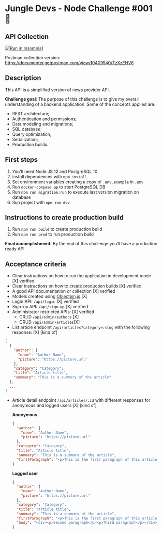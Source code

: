 # Jungle Devs - Node Challenge #001 👋

## API Collection

[![Run in Insomnia}](https://insomnia.rest/images/run.svg)](https://insomnia.rest/run/?label=Node%20Challenge&uri=https%3A%2F%2Fgist.github.com%2Fsantoscigor%2F282c703a4a761f4d57b6dd35a7194760)

Postman collection version: https://documenter.getpostman.com/view/10409540/TzXzEHV6

## Description

This API is a simplified version of news provider API.

**Challenge goal**: The purpose of this challenge is to give my overall understanding of a backend application. Some of the concepts applied are:

- REST architecture;
- Authentication and permissions;
- Data modeling and migrations;
- SQL database;
- Query optimization;
- Serialization;
- Production builds.

## First steps

1. You'll need Node.JS 12 and PostgreSQL 10
2. Install dependences with `npm install`
3. Set environment variables creating a copy of `.env.example` in `.env`
4. Run `docker-compose up` to start PostgreSQL DB
5. Run `npm run migration:run` to execute last version migration on database
6. Run project with `npm run dev`

## Instructions to create production build

1. Run `npm run build` to create production build
2. Run `npm run prod` to run production build


**Final accomplishment**: By the end of this challenge you’ll have a production ready API.

## Acceptance criteria

- Clear instructions on how to run the application in development mode [X] verified
- Clear instructions on how to create production builds [X] verified
- A good API documentation or collection [X] verified
- Models created using [Objection.js](https://vincit.github.io/objection.js/) [X]
- Login API: `/api/login` [X] verified
- Sign-up API: `/api/sign-up` [X] verified
- Administrator restricted APIs: [X] verified
  - CRUD `/api/admin/authors` [X]
  - CRUD `/api/admin/articles`[X]
- List article endpoint `/api/articles?category=:slug` with the following response: [X] [kind of]
```json
[
  {
    "author": {
      "name": "Author Name",
      "picture": "https://picture.url"
    },
    "category": "Category",
    "title": "Article title",
    "summary": "This is a summary of the article"
  },
  ...
]
```
- Article detail endpoint `/api/articles/:id` with different responses for anonymous and logged users:[X] [kind of]

    **Anonymous**
    ```json
    {
      "author": {
        "name": "Author Name",
        "picture": "https://picture.url"
      },
      "category": "Category",
      "title": "Article title",
      "summary": "This is a summary of the article",
      "firstParagraph": "<p>This is the first paragraph of this article</p>"
    }
    ```

    **Logged user**
    ```json
    {
      "author": {
        "name": "Author Name",
        "picture": "https://picture.url"
      },
      "category": "Category",
      "title": "Article title",
      "summary": "This is a summary of the article",
      "firstParagraph": "<p>This is the first paragraph of this article</p>",
      "body": "<div><p>Second paragraph</p><p>Third paragraph</p></div>"
    }
    ```
